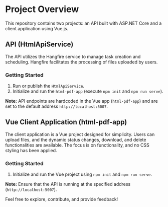 # Project Overview

This repository contains two projects: an API built with ASP.NET Core and a client application using Vue.js.

## API (HtmlApiService)

The API utilizes the Hangfire service to manage task creation and scheduling. Hangfire facilitates the processing of files uploaded by users. 

### Getting Started
1. Run or publish the `HtmlApiService`.
2. Initialize and run the `html-pdf-app` (execute `npm init` and `npm run serve`).

**Note:** API endpoints are hardcoded in the Vue app (`html-pdf-app`) and are set to the default address `http://localhost:5007`.

## Vue Client Application (html-pdf-app)

The client application is a Vue project designed for simplicity. Users can upload files, and the dynamic status changes, download, and delete functionalities are available. The focus is on functionality, and no CSS styling has been applied.

### Getting Started
1. Initialize and run the Vue project using `npm init` and `npm run serve`.

**Note:** Ensure that the API is running at the specified address (`http://localhost:5007`).

Feel free to explore, contribute, and provide feedback!
